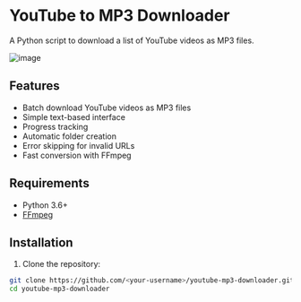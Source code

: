 # YouTube to MP3 Downloader

A Python script to download a list of YouTube videos as MP3 files.

 ![image](https://github.com/user-attachments/assets/c747077b-8f73-4df6-8902-b1622671a6e4)


## Features

- Batch download YouTube videos as MP3 files
- Simple text-based interface
- Progress tracking
- Automatic folder creation
- Error skipping for invalid URLs
- Fast conversion with FFmpeg

## Requirements

- Python 3.6+
- [FFmpeg](https://ffmpeg.org/)

## Installation

1. Clone the repository:
```bash
git clone https://github.com/<your-username>/youtube-mp3-downloader.git
cd youtube-mp3-downloader
